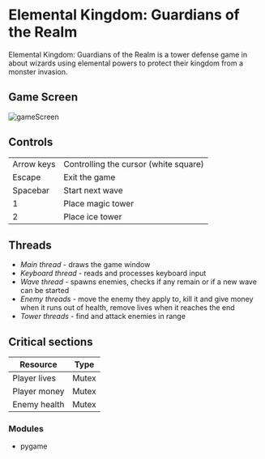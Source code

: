 # Elemental Kingdom: Guardians of the Realm

Elemental Kingdom: Guardians of the Realm is a tower defense game in about wizards using elemental powers to protect their kingdom from a monster invasion.

## Game Screen ##

![gameScreen](https://github.com/OlgaTryk/magicTD/assets/127615584/c8798407-3f4a-451d-8457-a9a029ae6e5b)

## Controls ##
| | |
|---|---|
|Arrow keys | Controlling the cursor (white square)|
|Escape | Exit the game|
|Spacebar | Start next wave|
|1 | Place magic tower|
|2 | Place ice tower |

## Threads ##
- _Main thread_ - draws the game window
- _Keyboard thread_ - reads and processes keyboard input
- _Wave thread_ - spawns enemies, checks if any remain or if a new wave can be started
- _Enemy threads_ - move the enemy they apply to, kill it and give money when it runs out of health, remove lives when it reaches the end
- _Tower threads_ - find and attack enemies in range

## Critical sections ##
| Resource | Type |
| ---|---|
| Player lives | Mutex |
| Player money | Mutex |
| Enemy health | Mutex |

### Modules ###
- pygame

